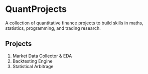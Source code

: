 # QuantProjects

A collection of quantitative finance projects to build skills in maths, statistics, programming, and trading research.

## Projects
1. Market Data Collector & EDA
2. Backtesting Engine
3. Statistical Arbitrage
